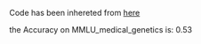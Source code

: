 Code has been inhereted from [here](https://github.com/Mehrdadghassabi/Gaokerena-V/tree/main/evaluation/multiple_choice_qa/MMLU-medical_genetics/gaokerena)

the Accuracy on MMLU_medical_genetics is: 0.53
